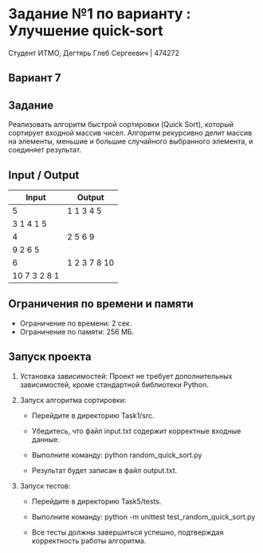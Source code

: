 # Задание №1 по варианту : Улучшение quick-sort
Студент ИТМО, Дегтярь Глеб Сергеевич | 474272

## Вариант 7

## Задание
Реализовать алгоритм быстрой сортировки (Quick Sort), который сортирует входной массив чисел. Алгоритм рекурсивно делит массив на элементы, меньшие и большие случайного выбранного элемента, и соединяет результат.

## Input / Output

| Input    | Output |
|----------|--------|
| 5   | 1 1 3 4 5 |
| 3 1 4 1 5 | |
| 4   | 2 5 6 9 |
| 9 2 6 5 | |
| 6   | 1 2 3 7 8 10 |
| 10 7 3 2 8 1 | | 

## Ограничения по времени и памяти

- Ограничение по времени: 2 сек.
- Ограничение по памяти: 256 МБ.

## Запуск проекта

1. Установка зависимостей: Проект не требует дополнительных зависимостей, кроме стандартной библиотеки Python.

2. Запуск алгоритма сортировки:

   - Перейдите в директорию Task1/src.
   - Убедитесь, что файл input.txt содержит корректные входные данные. 
   - Выполните команду:
          python random_quick_sort.py 
     
   - Результат будет записан в файл output.txt.

3. Запуск тестов:

   - Перейдите в директорию Task5/tests.
   - Выполните команду:
          python -m unittest test_random_quick_sort.py
     
   - Все тесты должны завершиться успешно, подтверждая корректность работы алгоритма.
